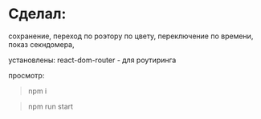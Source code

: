 # Сделал:
сохранение, 
переход по роэтору по цвету, 
переключение по времени, 
показ секндомера, 

установлены:
react-dom-router - для роутиринга

просмотр:
>npm i

>npm run start
